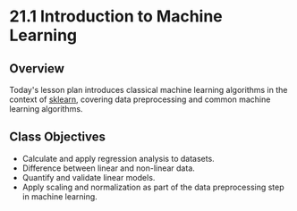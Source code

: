 # 21.1 Introduction to Machine Learning

## Overview

Today's lesson plan introduces classical machine learning algorithms in the context of [sklearn](http://scikit-learn.org/stable/), covering data preprocessing and common machine learning algorithms.

## Class Objectives

* Calculate and apply regression analysis to datasets.
* Difference between linear and non-linear data.
* Quantify and validate linear models.
* Apply scaling and normalization as part of the data preprocessing step in machine learning.

